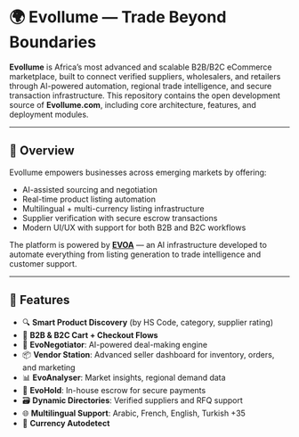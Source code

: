 # 🌍 Evollume — Trade Beyond Boundaries

**Evollume** is Africa’s most advanced and scalable B2B/B2C eCommerce marketplace, built to connect verified suppliers, wholesalers, and retailers through AI-powered automation, regional trade intelligence, and secure transaction infrastructure. This repository contains the open development source of **Evollume.com**, including core architecture, features, and deployment modules.

---

## 🧠 Overview

Evollume empowers businesses across emerging markets by offering:

- AI-assisted sourcing and negotiation
- Real-time product listing automation
- Multilingual + multi-currency listing infrastructure
- Supplier verification with secure escrow transactions
- Modern UI/UX with support for both B2B and B2C workflows

The platform is powered by [**EVOA**](https://www.evollume.com/) — an AI infrastructure developed to automate everything from listing generation to trade intelligence and customer support.

---

## 🚀 Features
- 🔍 **Smart Product Discovery** (by HS Code, category, supplier rating)
- 🛒 **B2B & B2C Cart + Checkout Flows**
- 🤝 **EvoNegotiator**: AI-powered deal-making engine
- 📦 **Vendor Station**: Advanced seller dashboard for inventory, orders, and marketing
- 📊 **EvoAnalyser**: Market insights, regional demand data
- 🔐 **EvoHold**: In-house escrow for secure payments
- 🗃️ **Dynamic Directories**: Verified suppliers and RFQ support
- 🌐 **Multilingual Support**: Arabic, French, English, Turkish +35
- 💱 **Currency Autodetect** 

